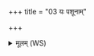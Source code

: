 +++
title = "03 यः पशूनाम्"

+++
<details><summary>मूलम् (WS)</summary>

यः पशूनां मार्जनीयो यं त्वमंशेन भेजिषे ।  
अभि हि तक्मन् न गर्दभं न मामभ्येतुमर्हति ॥ ३ ॥
</details>